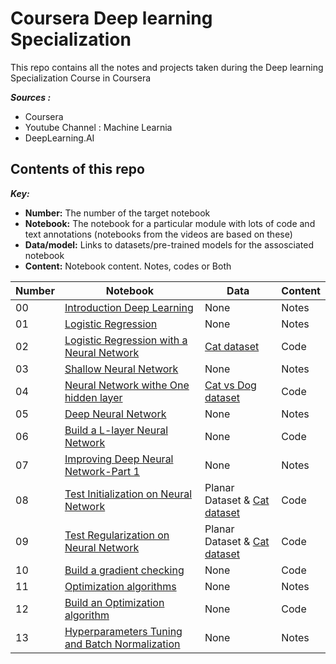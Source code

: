 # Coursera Deep learning Specialization

This repo contains all the notes and projects taken during the Deep learning Specialization Course in Coursera

***Sources :*** 
- Coursera
- Youtube Channel : Machine Learnia
- DeepLearning.AI

## Contents of this repo

***Key:***
* **Number:** The number of the target notebook 
* **Notebook:** The notebook for a particular module with lots of code and text annotations (notebooks from the videos are based on these)
* **Data/model:** Links to datasets/pre-trained models for the assosciated notebook
* **Content:** Notebook content. Notes, codes or Both

| Number | Notebook | Data | Content |
| ----- |  ----- |  ----- | ----- | 
| 00 | [Introduction Deep Learning](https://github.com/danchaud-vincent/deep-learning-specialization/blob/main/00-Introduction-Deep-Learning.ipynb) | None | Notes |
| 01 | [Logistic Regression](https://github.com/danchaud-vincent/deep-learning-specialization/blob/main/01-Logistic-Regression-NN.ipynb) | None | Notes |
| 02 | [Logistic Regression with a Neural Network](https://github.com/danchaud-vincent/deep-learning-specialization/blob/main/02-Logitistic%20Regression%20with%20NN.ipynb) | [Cat dataset](https://github.com/danchaud-vincent/deep-learning-specialization/tree/main/datasets/01%20-%20cat)| Code |
| 03 | [Shallow Neural Network](https://github.com/danchaud-vincent/deep-learning-specialization/blob/main/03-Shallow%20Neural%20Network.ipynb) | None | Notes |
| 04 | [Neural Network withe One hidden layer](https://github.com/danchaud-vincent/deep-learning-specialization/blob/main/04-Neural%20Network%20with%20one%20hidden%20layer.ipynb) | [Cat vs Dog dataset](https://github.com/danchaud-vincent/deep-learning-specialization/tree/main/datasets/02%20-%20cat%20vs%20dog) | Code |
| 05 | [Deep Neural Network](https://github.com/danchaud-vincent/deep-learning-specialization/blob/main/05-Deep%20Neural%20Network.ipynb) | None | Notes |
| 06 | [Build a L-layer Neural Network](https://github.com/danchaud-vincent/deep-learning-specialization/blob/main/06-Build%20a%20L-layer%20Neural%20network.ipynb) | None | Code |
| 07 | [Improving Deep Neural Network-Part 1](https://github.com/danchaud-vincent/deep-learning-specialization/blob/main/07-Improving%20Deep%20Neural%20Network-Part_1.ipynb) | None | Notes |
| 08 | [Test Initialization on Neural Network](https://github.com/danchaud-vincent/deep-learning-specialization/blob/main/08-Test%20Initialization%20on%20Neural%20Network.ipynb) | Planar Dataset & [Cat dataset](https://github.com/danchaud-vincent/deep-learning-specialization/tree/main/datasets/01%20-%20cat) | Code |
| 09 | [Test Regularization on Neural Network](https://github.com/danchaud-vincent/deep-learning-specialization/blob/main/09-Test%20Regularization%20on%20Neural%20Network.ipynb) | Planar Dataset & [Cat dataset](https://github.com/danchaud-vincent/deep-learning-specialization/tree/main/datasets/01%20-%20cat) | Code |
| 10 | [Build a gradient checking](https://github.com/danchaud-vincent/deep-learning-specialization/blob/main/10-Build%20a%20gradient%20checking.ipynb) | None | Code |
| 11 | [Optimization algorithms](https://github.com/danchaud-vincent/deep-learning-specialization/blob/main/11-Optimization%20algorithms.ipynb) | None | Notes |
| 12 | [Build an Optimization algorithm](https://github.com/danchaud-vincent/deep-learning-specialization/blob/main/12-Build%20an%20Optimization%20algorithm.ipynb) | None | Code |
| 13 | [Hyperparameters Tuning and Batch Normalization](https://github.com/danchaud-vincent/deep-learning-specialization/blob/main/13-Hyperparameters%20Tuning%20and%20Batch%20Normalization.ipynb) | None | Notes |